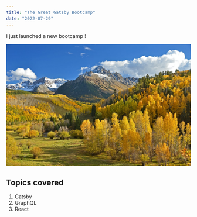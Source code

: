 ```yaml
--- 
title: "The Great Gatsby Bootcamp"
date: "2022-07-29"
--- 
```


I just launched a new bootcamp !

![Landscape](./phototest.jpeg)

## Topics covered

1. Gatsby
2. GraphQL  
3. React